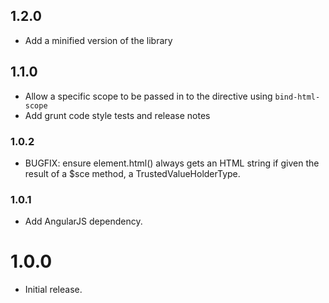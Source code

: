 ## 1.2.0

* Add a minified version of the library

## 1.1.0

* Allow a specific scope to be passed in to the directive using `bind-html-scope`
* Add grunt code style tests and release notes

### 1.0.2

* BUGFIX: ensure element.html() always gets an HTML string if given the result of a $sce method, a TrustedValueHolderType.

### 1.0.1

* Add AngularJS dependency.

# 1.0.0

* Initial release.
